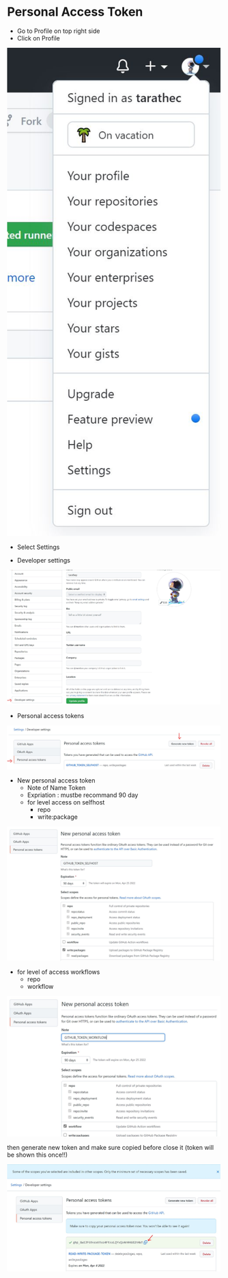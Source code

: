 # Personal Access Token

- Go to Profile on top right side
- Click on Profile

<img src="../images/51.JPG" alt="drawing" width="500"/>

- Select Settings

- Developer settings
  
<img src="../images/52.JPG" alt="drawing" width="500"/>

- Personal access tokens

<img src="../images/53.JPG" alt="drawing" width="500"/>

- New personal access token
  - Note of Name Token
  - Expriation : mustbe recommand 90 day
  - for level access on selfhost
    - repo
    - write:package

<img src="../images/43.JPG" alt="drawing" width="500"/>
  
  - for level of access workflows
    - repo
    - workflow

<img src="../images/44.JPG" alt="drawing" width="500"/>

then generate new token and make sure copied before close it (token will be shown this once!!)

<img src="../images/45.JPG" alt="drawing" width="500"/>